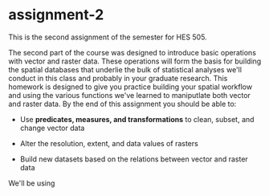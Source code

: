 # assignment-2

This is the second assignment of the semester for HES 505.

The second part of the course was designed to introduce basic operations with vector and raster data. These operations will form the basis for building the spatial databases that underlie the bulk of statistical analyses we'll conduct in this class and probably in your graduate research. This homework is designed to give you practice building your spatial workflow and using the various functions we've learned to maniputlate both vector and raster data. By the end of this assignment you should be able to:

* Use __predicates, measures, and transformations__ to clean, subset, and change vector data

* Alter the resolution, extent, and data values of rasters

* Build new datasets based on the relations between vector and raster data

We'll be using 

